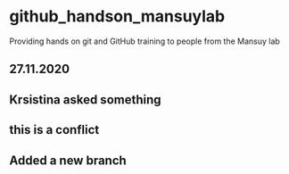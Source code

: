 # github_handson_mansuylab
Providing hands on git and GitHub training to people from the Mansuy lab

## 27.11.2020

## Krsistina asked something

## this is a conflict

## Added a new branch
